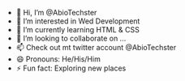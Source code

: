 - 👋 Hi, I’m @AbioTechster
- 👀 I’m interested in Wed Development
- 🌱 I’m currently learning HTML & CSS
- 💞️ I’m looking to collaborate on ...
- 📫 Check out mt twitter account @AbioTechster
- 😄 Pronouns: He/His/Him
- ⚡ Fun fact: Exploring new places

<!---
AbioTechster/AbioTechster is a ✨ special ✨ repository because its `README.md` (this file) appears on your GitHub profile.
You can click the Preview link to take a look at your changes.
--->
